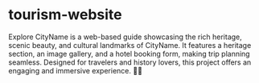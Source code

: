 # tourism-website
Explore CityName is a web-based guide showcasing the rich heritage, scenic beauty, and cultural landmarks of CityName. It features a heritage section, an image gallery, and a hotel booking form, making trip planning seamless. Designed for travelers and history lovers, this project offers an engaging and immersive experience. 🚀✨
